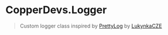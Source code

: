 # CopperDevs.Logger

> Custom logger class inspired by [PrettyLog](https://github.com/LukynkaCZE/PrettyLog?tab=readme-ov-file) by [LukynkaCZE](https://github.com/LukynkaCZE)

